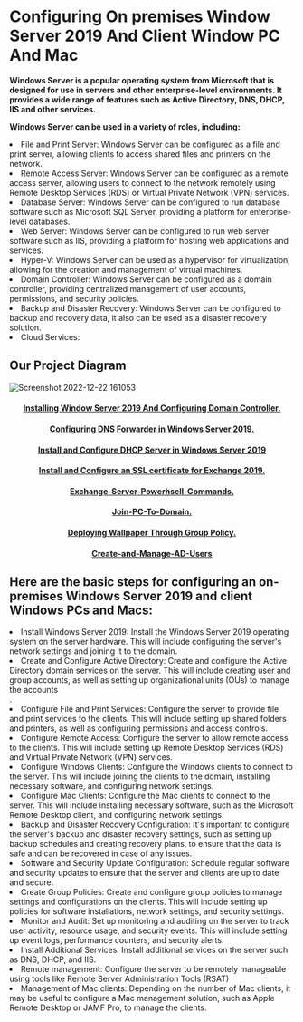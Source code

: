 # Configuring On premises Window Server 2019 And Client Window PC And Mac

<b>Windows Server is a popular operating system from Microsoft that is designed for use in servers and other enterprise-level environments. It provides a wide range of features such as Active Directory, DNS, DHCP, IIS and other services.</b>

<b>Windows Server can be used in a variety of roles, including:</b>

<li>File and Print Server: Windows Server can be configured as a file and print server, allowing clients to access shared files and printers on the network.</i>

<li>Remote Access Server: Windows Server can be configured as a remote access server, allowing users to connect to the network remotely using Remote Desktop Services (RDS) or Virtual Private Network (VPN) services.</i>

<li>Database Server: Windows Server can be configured to run database software such as Microsoft SQL Server, providing a platform for enterprise-level databases.</i>

<li>Web Server: Windows Server can be configured to run web server software such as IIS, providing a platform for hosting web applications and services.</i>

<li>Hyper-V: Windows Server can be used as a hypervisor for virtualization, allowing for the creation and management of virtual machines.</li>

<li>Domain Controller: Windows Server can be configured as a domain controller, providing centralized management of user accounts, permissions, and security policies.</li>

<li>Backup and Disaster Recovery: Windows Server can be configured to backup and recovery data, it also can be used as a disaster recovery solution.</li>

<li>Cloud Services:</li>

<h2><b> Our Project Diagram </h2></b>
  
![Screenshot 2022-12-22 161053](https://user-images.githubusercontent.com/86381942/209246133-92874d7f-1b3f-4da8-86f4-f00d5d658565.png)


<h4 align="center"> <a href="https://medium.com/@Beepin/how-to-install-window-server-2019-and-configure-domain-controller-d1dab823c203">Installing Window Server 2019 And Configuring Domain Controller. </a> </h4>

<h4 align="center"> <a href="https://github.com/MrAAGO/Configuring-DNS-Forwarder-in-Windows-Server-2019.">Configuring DNS Forwarder in Windows Server 2019. </a> </h4>

<h4 align="center"> <a href="https://medium.com/@Beepin/install-and-configure-dhcp-server-in-windows-server-2019-f84ae34f39ba">Install and Configure DHCP Server in Windows Server 2019 </a> </h4>

<h4 align="center"> <a href="https://medium.com/@Beepin/install-and-configure-an-ssl-certificate-for-exchange-2019-141f976dfde0">Install and Configure an SSL certificate for Exchange 2019. </a> </h4>

<h4 align="center"> <a href="https://github.com/MrAAGO/Exchange-Server-Powerhsell-Commands">Exchange-Server-Powerhsell-Commands. </a> </h4>

<h4 align="center"> <a href="https://github.com/MrAAGO/Join-PC-To-Domain/blob/main/README.md">Join-PC-To-Domain. </a> </h4>

<h4 align="center"> <a href="https://github.com/MrAAGO/Deploying-Wallpaper-Through-Group-Policy/blob/main/README.md">Deploying Wallpaper Through Group Policy. </a> </h4>

<h4 align="center"> <a href="https://github.com/MrAAGO/Create-and-Manage-AD-Users">Create-and-Manage-AD-Users </a> </h4>




<h2>Here are the basic steps for configuring an on-premises Windows Server 2019 and client Windows PCs and Macs:</h2>

<li>Install Windows Server 2019: Install the Windows Server 2019 operating system on the server hardware. This will include configuring the server's network settings and joining it to the domain.</li>

<li>Create and Configure Active Directory: Create and configure the Active Directory domain services on the server. This will include creating user and group accounts, as well as setting up organizational units (OUs) to manage the accounts</li>.

<li>Configure File and Print Services: Configure the server to provide file and print services to the clients. This will include setting up shared folders and printers, as well as configuring permissions and access controls.</li>

<li>Configure Remote Access: Configure the server to allow remote access to the clients. This will include setting up Remote Desktop Services (RDS) and Virtual Private Network (VPN) services.</li>

<li>Configure Windows Clients: Configure the Windows clients to connect to the server. This will include joining the clients to the domain, installing necessary software, and configuring network settings.</li>

<li>Configure Mac Clients: Configure the Mac clients to connect to the server. This will include installing necessary software, such as the Microsoft Remote Desktop client, and configuring network settings.</li>

<li>Backup and Disaster Recovery Configuration: It's important to configure the server's backup and disaster recovery settings, such as setting up backup schedules and creating recovery plans, to ensure that the data is safe and can be recovered in case of any issues.</li>

<li>Software and Security Update Configuration: Schedule regular software and security updates to ensure that the server and clients are up to date and secure.</li>

<li>Create Group Policies: Create and configure group policies to manage settings and configurations on the clients. This will include setting up policies for software installations, network settings, and security settings.</li>

<li>Monitor and Audit: Set up monitoring and auditing on the server to track user activity, resource usage, and security events. This will include setting up event logs, performance counters, and security alerts.</li>

<li>Install Additional Services: Install additional services on the server such as DNS, DHCP, and IIS.</li>

<li>Remote management: Configure the server to be remotely manageable using tools like Remote Server Administration Tools (RSAT)</li>

<li>Management of Mac clients: Depending on the number of Mac clients, it may be useful to configure a Mac management solution, such as Apple Remote Desktop or JAMF Pro, to manage the clients.</li>

